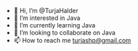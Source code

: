- 👋 Hi, I’m @TurjaHalder
- 👀 I’m interested in Java
- 🌱 I’m currently learning Java
- 💞️ I’m looking to collaborate on Java
- 📫 How to reach me turjashp@gmail.com

<!---
TurjaHalder/TurjaHalder is a ✨ special ✨ repository because its `README.md` (this file) appears on your GitHub profile.
You can click the Preview link to take a look at your changes.
--->
